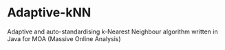 # Adaptive-kNN

Adaptive and auto-standardising k-Nearest Neighbour algorithm written in Java for MOA (Massive Online Analysis)
